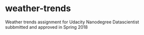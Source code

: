 # weather-trends
Weather trends assignment for Udacity Nanodegree Datascientist subbmitted and approved in Spring 2018
